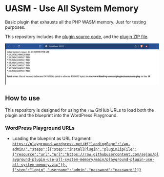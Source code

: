 # UASM - Use All System Memory

Basic plugin that exhausts all the PHP WASM memory. Just for testing purposes.

This repository includes the [plugin source code](uasm.php), and the [plugin ZIP file](playground-plugin-use-all-system-memory.zip).

![Screenshot](screenshots/uasm-screenshot.png)

## How to use

This repository is designed for using the `raw` GitHub URLs to load both the plugin and the blueprint into the WordPress Playground.

### WordPress Playground URLs

- Loading the blueprint as URL fragment: [`https://playground.wordpress.net/#{"landingPage":"/wp-admin/","steps":[{"step":"installPlugin","pluginZipFile":{"resource":"url","url":"https://raw.githubusercontent.com/sejas/playground-plugin-use-all-system-memory/main/playground-plugin-use-all-system-memory.zip"}},{"step":"login","username":"admin","password":"password"}]}`](https://playground.wordpress.net/#{"landingPage":"/wp-admin/","steps":[{"step":"installPlugin","pluginZipFile":{"resource":"url","url":"https://raw.githubusercontent.com/sejas/playground-plugin-use-all-system-memory/main/playground-plugin-use-all-system-memory.zip"}},{"step":"login","username":"admin","password":"password"}]})
